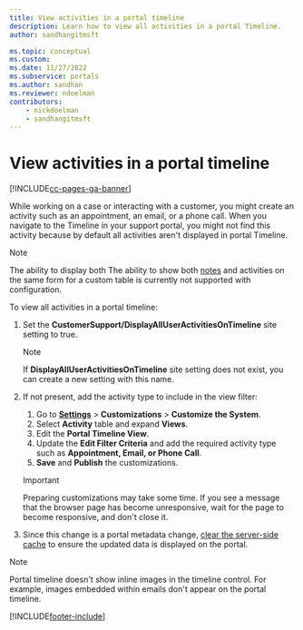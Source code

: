 ```yaml
---
title: View activities in a portal timeline
description: Learn how to view all activities in a portal Timeline.
author: sandhangitmsft

ms.topic: conceptual
ms.custom: 
ms.date: 11/27/2022
ms.subservice: portals
ms.author: sandhan
ms.reviewer: ndoelman
contributors:
    - nickdoelman
    - sandhangitmsft
---
```


# View activities in a portal timeline


[!INCLUDE[cc-pages-ga-banner](../../../includes/cc-pages-ga-banner.md)]

While working on a case or interacting with a customer, you might create an activity such as an appointment, an email, or a phone call. When you navigate to the Timeline in your support portal, you might not find this activity because by default all activities aren't displayed in portal Timeline. 

> [!NOTE]
> The ability to display both The ability to show both [notes](../configure-notes.md) and activities on the same form for a custom table is currently not supported with configuration.

To view all activities in a portal timeline: 

1. Set the **CustomerSupport/DisplayAllUserActivitiesOnTimeline** site setting to true.  
    
    > [!NOTE]
    > If **DisplayAllUserActivitiesOnTimeline** site setting does not exist, you can create a new setting with this name.

2. If not present, add the activity type to include in the view filter:  
    1. Go to [**Settings**](/power-platform/admin/admin-settings#app-settings) > **Customizations** > **Customize the System**.
    2. Select **Activity** table and expand **Views**.
    3. Edit the **Portal Timeline View**.
    4. Update the **Edit Filter Criteria** and add the required activity type such as **Appointment, Email, or Phone Call**.
    5. **Save** and **Publish** the customizations. 

    > [!IMPORTANT]
    > Preparing customizations may take some time. If you see a message that the browser page has become unresponsive, wait for the page to become responsive, and don't close it.

3. Since this change is a portal metadata change, [clear the server-side cache](../admin/clear-server-side-cache.md) to ensure the updated data is displayed on the portal.

> [!NOTE]
> Portal timeline doesn't show inline images in the timeline control. For example, images embedded within emails don't appear on the portal timeline.


[!INCLUDE[footer-include](../../../includes/footer-banner.md)]
